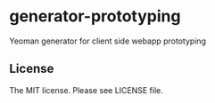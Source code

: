 # generator-prototyping

Yeoman generator for client side webapp prototyping

## License

The MIT license. Please see LICENSE file.
